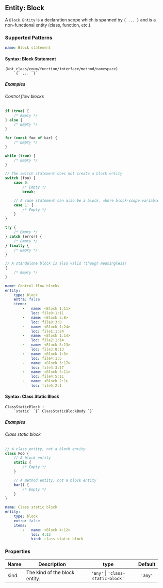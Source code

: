 ## Entity: Block

A `Block Entity` is a declaration scope which is spanned by `{ ... }` and is a non-functional entity (class, function,
etc.).

### Supported Patterns

```yaml
name: Block statement
```

#### Syntax: Block Statement

```text
(Not class/enum/function/interface/method/namespace)
    `{` ... `}`
```

##### Examples

###### Control flow blocks

```js
if (true) {
    /* Empty */
} else {
    /* Empty */
}
```

```js
for (const foo of bar) {
    /* Empty */
}
```

```js
while (true) {
    /* Empty */
}
```

```js
// The switch statement does not create a block entity
switch (foo) {
    case 0:
        /* Empty */
        break;

    // A case statement can also be a block, where block-scope variables can be declared
    case 1: {
        /* Empty */
    }
}
```

```js
try {
    /* Empty */
} catch (error) {
    /* Empty */
} finally {
    /* Empty */
}
```

```js
// A standalone block is also valid (though meaningless)
{
    /* Empty */
}
```

```yaml
name: Control flow blocks
entity:
    type: block
    extra: false
    items:
        -   name: <Block 1:11>
            loc: file0:1:11
        -   name: <Block 3:8>
            loc: file0:3:8
        -   name: <Block 1:24>
            loc: file1:1:24
        -   name: <Block 1:14>
            loc: file2:1:14
        -   name: <Block 8:13>
            loc: file3:8:13
        -   name: <Block 1:5>
            loc: file4:1:5
        -   name: <Block 3:17>
            loc: file4:3:17
        -   name: <Block 5:11>
            loc: file4:5:11
        -   name: <Block 2:1>
            loc: file5:2:1
```

#### Syntax: Class Static Block

```text
ClassStaticBlock :
    `static` `{` ClassStaticBlockBody `}`
```

##### Examples

###### Class static block

```js
// A class entity, not a block entity
class Foo {
    // A block entity
    static {
        /* Empty */
    }

    // A method entity, not a block entity
    bar() {
        /* Empty */
    }
}
```

```yaml
name: Class static block
entity:
    type: block
    extra: false
    items:
        -   name: <Block 4:12>
            loc: 4:12
            kind: class-static-block
```

### Properties

| Name | Description                   |               type                | Default |
|------|-------------------------------|:---------------------------------:|:-------:|
| kind | The kind of the block entity. | `'any'` \| `'class-static-block'` | `'any'` |
